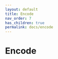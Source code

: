 ```yaml
---
layout: default
title: Encode
nav_order: 7
has_children: true
permalink: docs/encode
---
```


# Encode